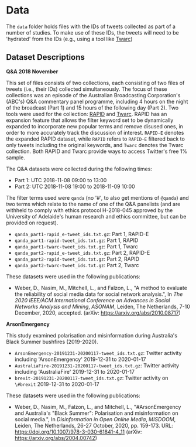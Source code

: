 # Data

The `data` folder holds files with the IDs of tweets collected as part of a number of studies. To make use of these IDs, the tweets will need to be 'hydrated' from the IDs (e.g., using a tool like [Twarc](https://github.com/DocNow/twarc#hydrate))

## Dataset Descriptions

**Q&A 2018 November**

This set of files consists of two collections, each consisting of two files of tweets (i.e., their IDs) collected simultaneously. The focus of these collections was an episode of the Australian Broadcasting Corporation's (ABC's) Q&A commentary panel programme, including 4 hours on the night of the broadcast (Part 1) and 15 hours of the following day (Part 2). Two tools were used for the collection: [RAPID](https://link.springer.com/chapter/10.1007/978-3-030-10997-4_44) and [Twarc](https://github.com/DocNow/twarc). RAPID has an expansion feature that allows the filter keyword set to be dynamically expanded to incorporate new popular terms and remove disused ones, in order to more accurately track the discussion of interest. `RAPID-E` denotes the expanded RAPID dataset, while `RAPID` refers to `RAPID-E` filtered back to only tweets including the original keywords, and `Twarc` denotes the Twarc collection. Both RAPID and Twarc provide ways to access Twitter's free 1% sample.

The Q&A datasets were collected during the following times:

- Part 1: UTC 2018-11-08 09:00 to 13:00
- Part 2: UTC 2018-11-08 19:00 to 2018-11-09 10:00

The filter terms used were `qanda` (no '\#', to also get mentions of `@qanda`) and two terms which relate to the name of one of the Q&A panelists (and are withheld to comply with ethics protocol H-2018-045 approved by the University of Adelaide's human research and ethics committee, but can be provided on request).

- `qanda_part1-rapid_e-tweet_ids.txt.gz`: Part 1, RAPID-E
- `qanda_part1-rapid-tweet_ids.txt.gz`: Part 1, RAPID
- `qanda_part1-twarc-tweet_ids.txt.gz`: Part 1, Twarc
- `qanda_part2-rapid_e-tweet_ids.txt.gz`: Part 2, RAPID-E
- `qanda_part2-rapid-tweet_ids.txt.gz`: Part 2, RAPID
- `qanda_part2-twarc-tweet_ids.txt.gz`: Part 2, Twarc

These datasets were used in the following publications:

- Weber, D., Nasim, M., Mitchell, L., and Falzon, L., "A method to evaluate the reliability of social media data for social network analysis.", In _The 2020 IEEE/ACM International Conference on Advances in Social Networks Analysis and Mining_, _ASONAM_, Leiden, The Netherlands, 7-10 December, 2020, accepted. (arXiv: https://arxiv.org/abs/2010.08717)

**ArsonEmergency**

This study examined polarisation and misinformation during Australia's Black Summer bushfires (2019-2020).

- `ArsonEmergency-20191231-20200117-tweet_ids.txt.gz`: Twitter activity including 'ArsonEmergency' 2019-12-31 to 2020-01-17
- `AustraliaFire-20191231-20200117-tweet_ids.txt.gz`: Twitter activity including 'AustraliaFire' 2019-12-31 to 2020-01-17
- `brexit-20191231-20200117-tweet_ids.txt.gz`: Twitter activity on `\#brexit` 2019-12-31 to 2020-01-17

These datasets were used in the following publications:

- Weber, D., Nasim, M., Falzon, L., and Mitchell, L., "\#ArsonEmergency and Australia's "Black Summer": Polarisation and misinformation on social media.", In _Disinformation in Open Online Media_, _MISDOOM_, Leiden, The Netherlands, 26-27 October, 2020, pp. 159-173. URL: https://doi.org/10.1007/978-3-030-61841-4_11 (arXiv: https://arxiv.org/abs/2004.00742)
